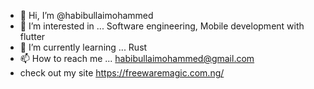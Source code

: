 - 👋 Hi, I’m @habibullaimohammed
- 👀 I’m interested in ... Software engineering, Mobile development with flutter
- 🌱 I’m currently learning ... Rust
- 📫 How to reach me ... habibullaimohammed@gmail.com
- check out my site https://freewaremagic.com.ng/

<!---
habibullaimohammed/habibullaimohammed is a ✨ special ✨ repository because its `README.md` (this file) appears on your GitHub profile.
You can click the Preview link to take a look at your changes.
--->
